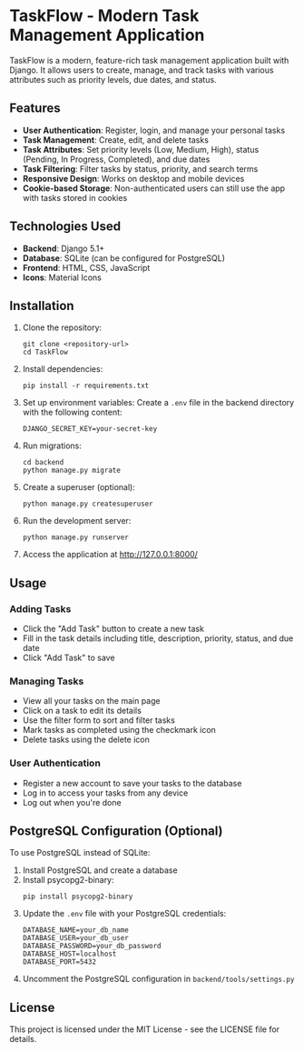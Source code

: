 # TaskFlow - Modern Task Management Application

TaskFlow is a modern, feature-rich task management application built with Django. It allows users to create, manage, and track tasks with various attributes such as priority levels, due dates, and status.

## Features

- **User Authentication**: Register, login, and manage your personal tasks
- **Task Management**: Create, edit, and delete tasks
- **Task Attributes**: Set priority levels (Low, Medium, High), status (Pending, In Progress, Completed), and due dates
- **Task Filtering**: Filter tasks by status, priority, and search terms
- **Responsive Design**: Works on desktop and mobile devices
- **Cookie-based Storage**: Non-authenticated users can still use the app with tasks stored in cookies

## Technologies Used

- **Backend**: Django 5.1+
- **Database**: SQLite (can be configured for PostgreSQL)
- **Frontend**: HTML, CSS, JavaScript
- **Icons**: Material Icons

## Installation

1. Clone the repository:
   ```
   git clone <repository-url>
   cd TaskFlow
   ```

2. Install dependencies:
   ```
   pip install -r requirements.txt
   ```

3. Set up environment variables:
   Create a `.env` file in the backend directory with the following content:
   ```
   DJANGO_SECRET_KEY=your-secret-key
   ```

4. Run migrations:
   ```
   cd backend
   python manage.py migrate
   ```

5. Create a superuser (optional):
   ```
   python manage.py createsuperuser
   ```

6. Run the development server:
   ```
   python manage.py runserver
   ```

7. Access the application at http://127.0.0.1:8000/

## Usage

### Adding Tasks
- Click the "Add Task" button to create a new task
- Fill in the task details including title, description, priority, status, and due date
- Click "Add Task" to save

### Managing Tasks
- View all your tasks on the main page
- Click on a task to edit its details
- Use the filter form to sort and filter tasks
- Mark tasks as completed using the checkmark icon
- Delete tasks using the delete icon

### User Authentication
- Register a new account to save your tasks to the database
- Log in to access your tasks from any device
- Log out when you're done

## PostgreSQL Configuration (Optional)

To use PostgreSQL instead of SQLite:

1. Install PostgreSQL and create a database
2. Install psycopg2-binary:
   ```
   pip install psycopg2-binary
   ```
3. Update the `.env` file with your PostgreSQL credentials:
   ```
   DATABASE_NAME=your_db_name
   DATABASE_USER=your_db_user
   DATABASE_PASSWORD=your_db_password
   DATABASE_HOST=localhost
   DATABASE_PORT=5432
   ```
4. Uncomment the PostgreSQL configuration in `backend/tools/settings.py`

## License

This project is licensed under the MIT License - see the LICENSE file for details.
